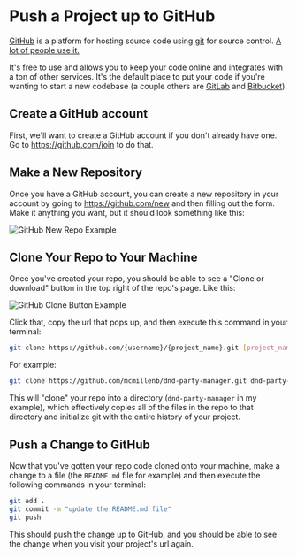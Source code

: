 # Push a Project up to GitHub

[GitHub](https://github.com) is a platform for hosting source code using [git](https://git-scm.com/) for source control. [A lot of people use it.](https://expandedramblings.com/index.php/github-statistics/)

It's free to use and allows you to keep your code online and integrates with a ton of other services. It's the default place to put your code if you're wanting to start a new codebase (a couple others are [GitLab](https://about.gitlab.com/) and [Bitbucket](https://bitbucket.org/)).

## Create a GitHub account

First, we'll want to create a GitHub account if you don't already have one. Go to <https://github.com/join> to do that.

## Make a New Repository

Once you have a GitHub account, you can create a new repository in your account by going to <https://github.com/new> and then filling out the form. Make it anything you want, but it should look something like this:

![GitHub New Repo Example](~@/assets/images/GitHub_new_repo.png)

## Clone Your Repo to Your Machine

Once you've created your repo, you should be able to see a "Clone or download" button in the top right of the repo's page. Like this:

![GitHub Clone Button Example](~@/assets/images/GitHub_clone_repo.png)

Click that, copy the url that pops up, and then execute this command in your terminal:

```bash
git clone https://github.com/{username}/{project_name}.git [project_name]
```

For example:

```bash
git clone https://github.com/mcmillenb/dnd-party-manager.git dnd-party-manager
```

This will "clone" your repo into a directory (`dnd-party-manager` in my example), which effectively copies all of the files in the repo to that directory and initialize git with the entire history of your project.

## Push a Change to GitHub

Now that you've gotten your repo code cloned onto your machine, make a change to a file (the `README.md` file for example) and then execute the following commands in your terminal:

```bash
git add .
git commit -m "update the README.md file"
git push
```

This should push the change up to GitHub, and you should be able to see the change when you visit your project's url again.
